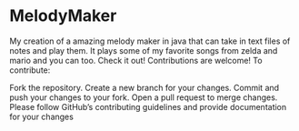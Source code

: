 # MelodyMaker

My creation of a amazing melody maker in java that can take in text files of notes and play them. It plays some of my favorite songs from zelda and mario and you can too. Check it out!
Contributions are welcome! To contribute:

Fork the repository. Create a new branch for your changes. Commit and push your changes to your fork. Open a pull request to merge changes. Please follow GitHub’s contributing guidelines and provide documentation for your changes
